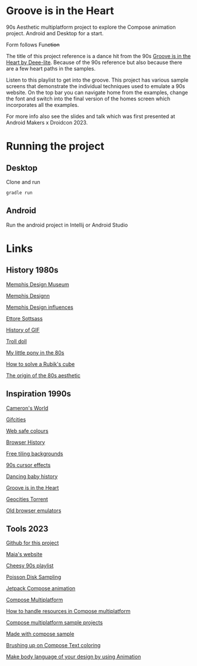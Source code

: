 # Groove is in the Heart

90s Aesthetic multiplatform project to explore the Compose animation project.
Android and Desktop for a start.

Form follows Fun~~ction~~

The title of this project reference is a dance hit from the 90s [Groove is in the Heart by Deee-lite](https://en.wikipedia.org/wiki/Groove_Is_in_the_Heart). Because of the 90s reference but also because there are a few heart paths in the samples. 

Listen to this playlist to get into the groove. This project has various sample screens that demonstrate the individual techniques used to emulate a 90s website. On the top bar you can navigate home from the examples, change the font and switch into the final version of the homes screen which incorporates all the examples.

For more info also see the slides and talk which was first presented at Android Makers x Droidcon 2023.


# Running the project
## Desktop
Clone and run

`gradle run`

## Android
Run the android project in Intellij or Android Studio

# Links

## History 1980s

[Memphis Design Museum](https://designmuseum.org/memphis#)

[Memphis Designn](https://99designs.com/blog/design-history-movements/memphis-design/)

[Memphis Design influences](https://artincontext.org/memphis-design/)

[Ettore Sottsass](https://en.wikipedia.org/wiki/Ettore_Sottsass)

[History of GIF](https://en.wikipedia.org/wiki/GIF)

[Troll doll](https://en.wikipedia.org/wiki/Troll_doll)

[My little pony in the 80s](https://www.youtube.com/watch?v=kj6_ozMntpU)

[How to solve a Rubik's cube](https://www.speedcube.com.au/pages/how-to-solve-a-rubiks-cube)

[The origin of the 80s aesthetic](https://youtu.be/TCI8lPvr6SM)

## Inspiration 1990s

[Cameron's World](https://www.cameronsworld.net/)

[Gifcities](https://gifcities.org/)

[Web safe colours](https://www.rapidtables.com/web/color/Web_Safe.html)

[Browser History](https://en.wikipedia.org/wiki/History_of_the_web_browser)

[Free tiling backgrounds](https://1-background.com/stars_1.htm)

[90s cursor effects](https://tholman.com/cursor-effects/)

[Dancing baby history](https://en.wikipedia.org/wiki/Dancing_baby)

[Groove is in the Heart](https://en.wikipedia.org/wiki/Groove_Is_in_the_Heart)

[Geocities Torrent](https://blog.geocities.institute/)

[Old browser emulators](https://oldweb.today/?browser=ns3-mac#http://geocities.com/)

## Tools 2023

[Github for this project](https://github.com/maiatoday/GrooveIsInTheHeart)

[Maia's website](https://maiatoday.net)

[Cheesy 90s playlist](https://open.spotify.com/playlist/0u9TVKOBdWxcdhPlINVBDD?nd=1)

[Poisson Disk Sampling](https://www.jasondavies.com/poisson-disc/)

[Jetpack Compose animation](https://developer.android.com/jetpack/compose/animation)

[Compose Multiplatform](https://github.com/JetBrains/compose-multiplatform)

[How to handle resources in Compose multiplatform](https://www.netguru.com/blog/kotlin-multiplatform-resources)

[Compose multiplatform sample projects](https://github.com/JetBrains/compose-multiplatform/blob/master/examples/README.md)

[Made with compose sample](https://twitter.com/halilozercan/status/1541792011539431424?lang=en)

[Brushing up on Compose Text coloring](https://medium.com/androiddevelopers/brushing-up-on-compose-text-coloring-84d7d70dd8fa)

[Make body language of your design by using Animation](https://uxdesign.cc/animation-dbc6c0198c04)
        

